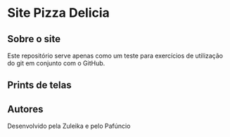 # Site Pizza Delicia

## Sobre o site

Este repositório serve apenas como um teste para exercícios de utilização do git em conjunto com o GitHub.

## Prints de telas



## Autores

Desenvolvido pela Zuleika e pelo Pafúncio

